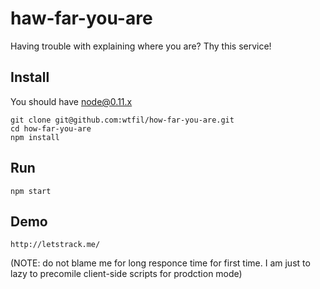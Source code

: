 haw-far-you-are
===============

Having trouble with explaining where you are? Thy this service!

## Install

You should have node@0.11.x

    git clone git@github.com:wtfil/how-far-you-are.git
    cd how-far-you-are
    npm install

## Run

    npm start
    
## Demo

    http://letstrack.me/

(NOTE: do not blame me for long responce time for first time. I am just to lazy to precomile client-side scripts for prodction mode)
